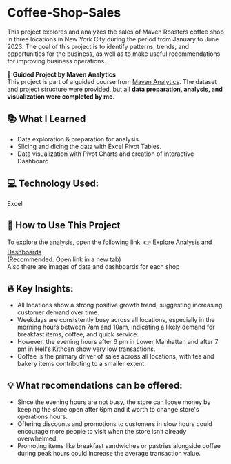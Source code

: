 # Coffee-Shop-Sales
This project explores and analyzes the sales of Maven Roasters coffee shop in three locations in New York City during the period from January to June 2023.
The goal of this project is to identify patterns, trends, and opportunities for the business, as well as to make useful recommendations for improving business operations.

🚀 **Guided Project by Maven Analytics**  
This project is part of a guided course from [Maven Analytics](https://www.mavenanalytics.io/). The dataset and project structure were provided, but all **data preparation, analysis, and visualization were completed by me**.

## 📚 What I Learned
- Data exploration & preparation for analysis.
- Slicing and dicing the data with Excel Pivot Tables.
- Data visualization with Pivot Charts and creation of interactive Dashboard 

## 💻  Technology Used:
Excel

## 🚀 How to Use This Project

To explore the analysis, open the following link:
👉 [Explore Analysis and Dashboards](https://1drv.ms/x/s!AotNo-BOT0J6oXo2PvooiMvfgeYd?e=iVqcbU)  
(Recommended: Open link in a new tab)  
Also there are images of data and dashboards for each shop 

## 🔥 Key Insights:
- All locations show a strong positive growth trend, suggesting increasing customer demand over time.  
- Weekdays are consistently busy across all locations, especially in the morning hours between 7am and 10am,
indicating a likely demand for breakfast items, coffee, and quick service.
- However, the evening hours after 6 pm in Lower Manhattan and after 7 pm in Hell's Kithcen show very low transactions.   
- Coffee is the primary driver of sales across all locations, with tea and bakery items contributing to a smaller extent.

## 💡 What recomendations can be offered:
- Since the evening hours are not busy, the store can loose money by keeping the store open after 6pm and it worth to change store's operations hours.  
- Offering discounts and promotions to customers in slow hours could encourage more people to visit when the store isn’t already overwhelmed.   
- Promoting items like breakfast sandwiches or pastries alongside coffee during peak hours could increase the average transaction value. 
